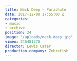 ```yaml
---
title: Neck Deep — Parachute
date: 2017-12-08 17:55:00 Z
categories:
- music
- archive
position: 24
image: "/uploads/neck-deep.jpg"
vimeo: 246481370
director: Lewis Cater
production-company: Zebrafish
---
```


